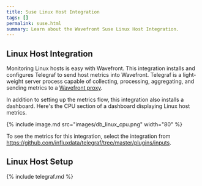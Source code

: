 ```yaml
---
title: Suse Linux Host Integration
tags: []
permalink: suse.html
summary: Learn about the Wavefront Suse Linux Host Integration.
---
```

## Linux Host Integration

Monitoring Linux hosts is easy with Wavefront. This integration installs and configures Telegraf to send host metrics
into Wavefront. Telegraf is a light-weight server process capable of collecting, processing, aggregating, and sending metrics to a [Wavefront proxy](https://docs.wavefront.com/proxies.html).

In addition to setting up the metrics flow, this integration also installs a dashboard. Here's the CPU section of a dashboard displaying Linux host metrics.

{% include image.md src="images/db_linux_cpu.png" width="80" %}


To see the metrics for this integration, select the integration from <https://github.com/influxdata/telegraf/tree/master/plugins/inputs>.
## Linux Host Setup

{% include telegraf.md %}